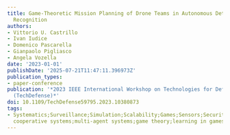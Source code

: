 ```yaml
---
title: Game-Theoretic Mission Planning of Drone Teams in Autonomous Detection and
  Recognition
authors:
- Vittorio U. Castrillo
- Ivan Iudice
- Domenico Pascarella
- Gianpaolo Pigliasco
- Angela Vozella
date: '2023-01-01'
publishDate: '2025-07-21T11:47:11.396973Z'
publication_types:
- paper-conference
publication: '*2023 IEEE International Workshop on Technologies for Defense and Security
  (TechDefense)*'
doi: 10.1109/TechDefense59795.2023.10380873
tags:
- Systematics;Surveillance;Simulation;Scalability;Games;Sensors;Security;drone teams;autonomous
  cooperative systems;multi-agent systems;game theory;learning in games
---
```

